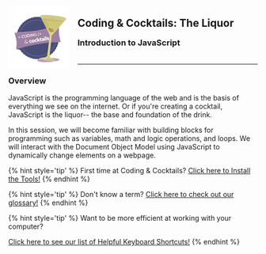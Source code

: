 <div>
    <img src="assets/logo.png" style="float: left; margin: 0px 15px 15px 0px; height:125px;">
    <h2 style="display:inline-block;margin-top:1em;">Coding &amp; Cocktails: The Liquor</h2>
    <h3 style="margin-top:0;margin-bottom:2em;">Introduction to JavaScript</h3>
</div>
<hr>

### Overview

JavaScript is the programming language of the web and is the basis of everything we see on the internet. Or if you're creating a cocktail, JavaScript is the liquor-- the base and foundation of the drink.

In this session, we will become familiar with building blocks for programming such as variables, math and logic operations, and loops. We will interact with the Document Object Model using JavaScript to dynamically change elements on a webpage.


{% hint style='tip' %}
First time at Coding & Cocktails?   [Click here to Install the Tools!](http://bit.ly/CnCTheTools)
{% endhint %}

{% hint style='tip' %}
Don't know a term?   [Click here to check out our glossary!](http://bit.ly/CnCgloss)
{% endhint %}

{% hint style='tip' %}
Want to be more efficient at working with your computer?

[Click here to see our list of Helpful Keyboard Shortcuts!](/references/README.md)
{% endhint %}

